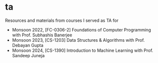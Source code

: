 # ta
 Resources and materials from courses I served as TA for

  - Monsoon 2022, [FC-0306-2] Foundations of Computer Programming with Prof. Subhashis Banerjee
  - Monsoon 2023, [CS-1203] Data Structures & Algorithms with Prof. Debayan Gupta
  - Monsoon 2024, [CS-1390] Introduction to Machine Learning with Prof. Sandeep Juneja
